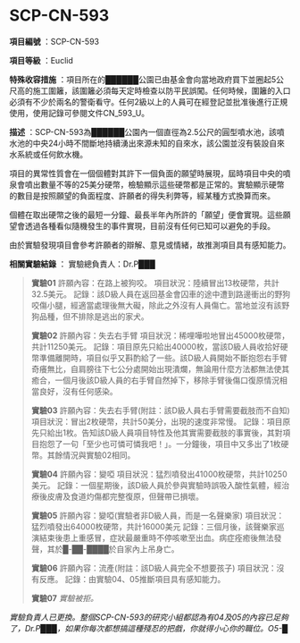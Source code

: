 # SCP-CN-593

**項目編號** ：SCP-CN-593

**項目等級** ：Euclid

**特殊收容措施** ：項目所在的██████公園已由基金會向當地政府買下並圈起5公尺高的施工圍籬，該圍籬必須每天定時檢查以防平民誤闖。任何時候，圍籬的入口必須有不少於兩名的警衛看守。任何2級以上的人員可在經登記並批准後進行正規使用，使用記錄可參閱文件CN_593_U。

**描述** ：SCP-CN-593為██████公園內一個直徑為2.5公尺的圓型噴水池，該噴水池的中央24小時不間斷地持續湧出來源未知的自來水，該公園並沒有裝設自來水系統或任何飲水機。

項目的異常性質會在一個個體對其許下一個負面的願望時展現，屆時項目中央的噴泉會噴出數量不等的25美分硬幣，檢驗顯示這些硬幣都是正常的。實驗顯示硬幣的數目是按照願望的負面程度、許願者的得失利弊等，經某種方式換算而來。

個體在取出硬幣之後的最短一分鐘、最長半年內所許的「願望」便會實現。這些願望會透過各種看似隨機發生的事件實現，目前沒有任何已知可以避免的手段。

由於實驗發現項目會參考許願者的辯解、意見或情緒，故推測項目具有感知能力。

**相關實驗結錄** ：
實驗總負責人：Dr.P███


> **實驗01** 
許願內容：在路上被狗咬。
項目狀況：陸續冒出13枚硬幣，共計32.5美元。
記錄：該D級人員在返回基金會囚車的途中遭到路邊衝出的野狗咬傷小腿，經適當處理後無大礙，除此之外沒有人員傷亡。當地並沒有該野狗品種，但不排除是逃出的家犬。
> 
> **實驗02** 
許願內容：失去右手臂
項目狀況：稀哩嘩啦地冒出45000枚硬幣，共計11250美元。
記錄：項目原先只給出40000枚，當該D級人員收拾好硬幣準備離開時，項目似乎又斟酌給了一些。該D級人員開始不斷抱怨右手臂奇癢無比，自肩膀往下七公分處開始出現潰爛，無論用什麼方法都無法使其癒合，一個月後該D級人員的右手臂自然掉下，移除手臂後傷口復原情況相當良好，沒有任何感染。
> 
> **實驗03** 
許願內容：失去右手臂(附註：該D級人員右手臂需要截肢而不自知)
項目狀況：冒出2枚硬幣，共計50美分，出現的速度非常慢。
記錄：項目原先只給出1枚。告知該D級人員項目特性及他其實需要截肢的事實後，其對項目抱怨了一句「至少也可憐可憐我吧！」。一分鐘後，項目中又多出了1枚硬幣。其餘情況與實驗02相同。
> 
> **實驗04** 
許願內容：變啞
項目狀況：猛烈噴發出41000枚硬幣，共計10250美元。
記錄：一個星期後，該D級人員於參與實驗時誤吸入酸性氣體，經治療後皮膚及食道灼傷都完整復原，但聲帶已損壞。
> 
> **實驗05** 
許願內容：變啞(實驗者非D級人員，而是一名聲樂家)
項目狀況：猛烈噴發出64000枚硬幣，共計16000美元
記錄：三個月後，該聲樂家巡演結束後患上重感冒，症狀最嚴重時不停咳嗽至出血。病症痊癒後無法發聲，其於█-██-████於自家內上吊身亡。
> 
> **實驗06** 
許願內容：流產(附註：該D級人員完全不想要孩子)
項目狀況：沒有反應。
記錄：由實驗04、05推斷項目具有感知能力。
> 
> <strong>&#23526;&#39511;07</strong>
*實驗被拒。* 
> 

*實驗負責人已更換。整個SCP-CN-593的研究小組都認為有04及05的內容已足夠了，Dr.P███，如果你每次都想搞這種殘忍的把戲，你就得小心你的職位。O5-█* 


